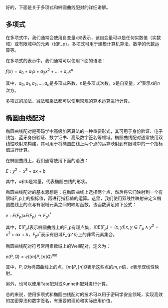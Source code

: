 好的，下面是关于多项式和椭圆曲线配对的详细讲解。

## 多项式

在多项式中，我们通常会使用自变量x来表示，该自变量可以是任何实数值（实数域）或有限域中的元素（如F_p）。多项式可用于建模计算机算法、数学的代数运算等。

在多项式的表示中，我们通常可以使用下面的语法：

$f(x) = a_0 + a_1x + a_2x^2 + ... + a_nx^n$

其中，$a_0, a_1, a_2,...,a_n$是多项式系数，$n$是多项式次数，$x$是自变量，$x^n$表示$x$的$n$次方。

多项式的加法、减法和乘法都可以使用常规的算术运算进行计算。

## 椭圆曲线配对

椭圆曲线配对是密码学中高级加密算法的一种重要形式，其可用于身份验证、电子钱包、蓝牙身份验证、数字证书、高级数字签名等领域。椭圆曲线配对通常使用双线性映射来构建，其可用于将椭圆曲线上两个点的运算映射到有限域中的一个指标值进行计算。

在椭圆曲线上，我们通常使用下面的语法：

$E: y^2 = x^3 + ax + b$

其中，$a$和$b$是常量，代表椭圆曲线的形状。

椭圆曲线配对的基本思想是：在椭圆曲线上选择两个点，然后将它们映射到一个有限域F_p上的指标值，再进行指标值的运算。这里，我们使用双线性映射来定义椭圆曲线上的点与有限域元素之间的映射函数，该函数满足如下公式：

$e: E(F_p) x E(F_p) \rightarrow F_{p^k}^*$

其中，$E(F_p)$表示椭圆曲线上的F_p有理点集，即$E(F_p)={(x,y)|x,y\in F_p \land y^2 = x^3 + ax + b}$，$F_{p^k}^*$表示有限域F_{p^k}上的非零元素集合。

椭圆曲线配对符号常用素数域上的Weil配对，定义为：

$e(P,Q) = e([m]P, [n]Q)^{mn}$

其中，$P, Q$为椭圆曲线上的点，$[m]P, [n]Q$表示这些点的$m, n$倍，$e$表示双线性映射。

另外，也可以使用Tate配对或Kunneth配对进行计算。

总的来说，使用多项式和椭圆曲线配对的技术可以用于密码学安全领域，实现高效的加密算法和数字签名，有重要的理论和实际应用价值。